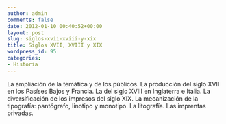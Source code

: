 ```yaml
---
author: admin
comments: false
date: 2012-01-10 00:40:52+00:00
layout: post
slug: siglos-xvii-xviii-y-xix
title: Siglos XVII, XVIII y XIX
wordpress_id: 95
categories:
- Historia
---
```


La ampliación de la temática y de los públicos. La producción del siglo XVII en los Pasíses Bajos y Francia. La del siglo XVIII en Inglaterra e Italia. La diversificación de los impresos del siglo XIX. La mecanización de la tipografía: pantógrafo, linotipo y monotipo. La litografía. Las imprentas privadas. 
